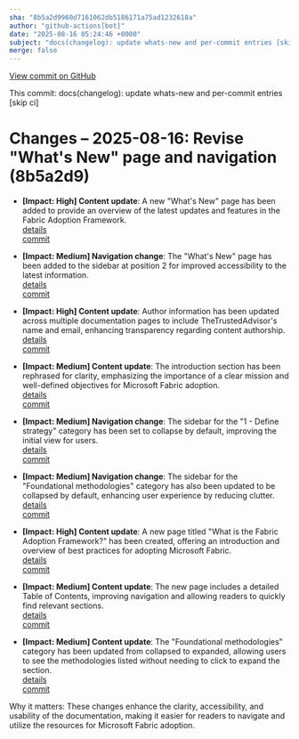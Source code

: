 ```yaml
---
sha: "8b5a2d9960d7161062db5186171a75ad1232618a"
author: "github-actions[bot]"
date: "2025-08-16 05:24:46 +0000"
subject: "docs(changelog): update whats-new and per-commit entries [skip ci]"
merge: false
---
```


[View commit on GitHub](https://github.com/TheTrustedAdvisor/FabricAdoptionFramework/commit/8b5a2d9960d7161062db5186171a75ad1232618a)

This commit: docs(changelog): update whats-new and per-commit entries [skip ci]

# Changes – 2025-08-16: Revise "What's New" page and navigation (8b5a2d9)

- **[Impact: High] Content update**: A new "What's New" page has been added to provide an overview of the latest updates and features in the Fabric Adoption Framework.  
   [details](/docs/about/changes/2025-08-15-6397390aafb1dbccad0c52f9702f7c51a70e0612)  
   [commit](https://github.com/TheTrustedAdvisor/FabricAdoptionFramework/commit/6397390aafb1dbccad0c52f9702f7c51a70e0612)  

- **[Impact: Medium] Navigation change**: The "What's New" page has been added to the sidebar at position 2 for improved accessibility to the latest information.  
   [details](/docs/about/changes/2025-08-15-6397390aafb1dbccad0c52f9702f7c51a70e0612)  
   [commit](https://github.com/TheTrustedAdvisor/FabricAdoptionFramework/commit/6397390aafb1dbccad0c52f9702f7c51a70e0612)  

- **[Impact: High] Content update**: Author information has been updated across multiple documentation pages to include TheTrustedAdvisor's name and email, enhancing transparency regarding content authorship.  
   [details](/docs/about/changes/2025-08-15-6397390aafb1dbccad0c52f9702f7c51a70e0612)  
   [commit](https://github.com/TheTrustedAdvisor/FabricAdoptionFramework/commit/6397390aafb1dbccad0c52f9702f7c51a70e0612)  

- **[Impact: Medium] Content update**: The introduction section has been rephrased for clarity, emphasizing the importance of a clear mission and well-defined objectives for Microsoft Fabric adoption.  
   [details](/docs/about/changes/2025-08-15-6397390aafb1dbccad0c52f9702f7c51a70e0612)  
   [commit](https://github.com/TheTrustedAdvisor/FabricAdoptionFramework/commit/6397390aafb1dbccad0c52f9702f7c51a70e0612)  

- **[Impact: Medium] Navigation change**: The sidebar for the "1 - Define strategy" category has been set to collapse by default, improving the initial view for users.  
   [details](/docs/about/changes/2025-08-15-6397390aafb1dbccad0c52f9702f7c51a70e0612)  
   [commit](https://github.com/TheTrustedAdvisor/FabricAdoptionFramework/commit/6397390aafb1dbccad0c52f9702f7c51a70e0612)  

- **[Impact: Medium] Navigation change**: The sidebar for the "Foundational methodologies" category has also been updated to be collapsed by default, enhancing user experience by reducing clutter.  
   [details](/docs/about/changes/2025-08-15-6397390aafb1dbccad0c52f9702f7c51a70e0612)  
   [commit](https://github.com/TheTrustedAdvisor/FabricAdoptionFramework/commit/6397390aafb1dbccad0c52f9702f7c51a70e0612)  

- **[Impact: High] Content update**: A new page titled "What is the Fabric Adoption Framework?" has been created, offering an introduction and overview of best practices for adopting Microsoft Fabric.  
   [details](/docs/about/changes/2025-08-15-6397390aafb1dbccad0c52f9702f7c51a70e0612)  
   [commit](https://github.com/TheTrustedAdvisor/FabricAdoptionFramework/commit/6397390aafb1dbccad0c52f9702f7c51a70e0612)  

- **[Impact: Medium] Content update**: The new page includes a detailed Table of Contents, improving navigation and allowing readers to quickly find relevant sections.  
   [details](/docs/about/changes/2025-08-15-6397390aafb1dbccad0c52f9702f7c51a70e0612)  
   [commit](https://github.com/TheTrustedAdvisor/FabricAdoptionFramework/commit/6397390aafb1dbccad0c52f9702f7c51a70e0612)  

- **[Impact: Medium] Content update**: The "Foundational methodologies" category has been updated from collapsed to expanded, allowing users to see the methodologies listed without needing to click to expand the section.  
   [details](/docs/about/changes/2025-08-15-6397390aafb1dbccad0c52f9702f7c51a70e0612)  
   [commit](https://github.com/TheTrustedAdvisor/FabricAdoptionFramework/commit/6397390aafb1dbccad0c52f9702f7c51a70e0612)  

Why it matters: These changes enhance the clarity, accessibility, and usability of the documentation, making it easier for readers to navigate and utilize the resources for Microsoft Fabric adoption.
